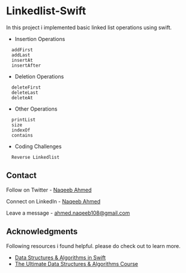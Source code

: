 # Linkedlist-Swift

In this project i implemented basic linked list operations using swift.
  
 - Insertion Operations
  ```
    addFirst
    addLast
    insertAt
    insertAfter
  ```
  
   - Deletion Operations
  ```
    deleteFirst
    deleteLast
    deleteAt
  ```

 - Other Operations
  ```
    printList
    size
    indexOf
    contains
  ```

 - Coding Challenges
  ```
    Reverse Linkedlist
  ```
  
## Contact

Follow on Twitter - [Naqeeb Ahmed](https://twitter.com/naqeeb108)

Connect on LinkedIn - [Naqeeb Ahmed](https://www.linkedin.com/in/naqeeb-ahmed-7ba469128)

Leave a message - ahmed.naqeeb108@gmail.com

## Acknowledgments

Following resources i found helpful. please do check out to learn more.

* [Data Structures & Algorithms in Swift](https://www.kodeco.com/books/data-structures-algorithms-in-swift/v4.0)
* [The Ultimate Data Structures & Algorithms Course](https://codewithmosh.com/p/data-structures-algorithms)
